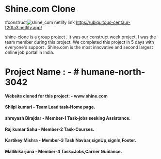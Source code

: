 

# Shine.com Clone
#construct![shine_com](https://user-images.githubusercontent.com/101394814/200108387-785853b9-a635-4fd4-bf49-f5c359ec65ef.png)
netlify link https://ubiquitous-centaur-f20fa3.netlify.app/

<p>shine-clone is a group project . It was our construct week project. 
I was the team member during this project. We completed this project in 5 days with everyone's support .
 Shine.com is the most innovative and second largest online job portal in India.<p/>


<h1>Project Name : - # humane-north-3042</h1>
<h4>Website cloned for this project: - www.shine.com</h4>
<h4>Shilpi kumari - Team Lead task-Home page.<h4/>
<h4>shreyash Birajdar - Member-1 Task-jobs seeking Assistance.<h4/>
<h4>Raj kumar Sahu - Member-2 Task-Courses.<h4/>
<h4>Kartikey Mishra - Member-3 Task Navbar,signUp,signIn,Footer.<h4/>
<h4>Mallikikarjuna  - Member-4 Task=Jobs,Carrier Guidance.<h4/>
